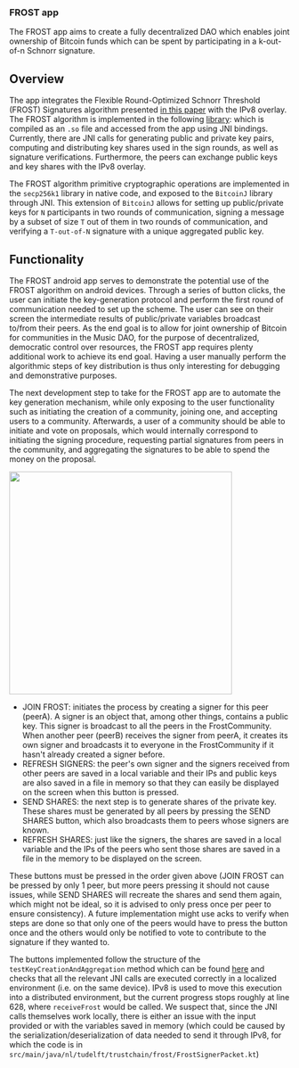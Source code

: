 
### FROST app

The FROST app aims to create a fully decentralized DAO which enables joint ownership of Bitcoin funds which can be spent by participating in a k-out-of-n Schnorr signature.

## Overview
The app integrates the Flexible Round-Optimized Schnorr Threshold (FROST) Signatures algorithm presented [in this paper](https://eprint.iacr.org/2020/852.pdf) with the IPv8 overlay. The FROST algorithm is implemented in the following [library](https://github.com/OrestisKan/secp256k1-zkp-jni): which is compiled as an `.so` file and accessed from the app using JNI bindings. Currently, there are JNI calls for generating public and private key pairs, computing and distributing key shares used in the sign rounds, as well as signature verifications. Furthermore, the peers can exchange public keys and key shares with the IPv8 overlay.

The FROST algorithm primitive cryptographic operations are implemented in the `secp256k1` library in native code, and exposed to the `BitcoinJ` library through JNI. This extension of `BitcoinJ` allows for setting up public/private keys for `N` participants in two rounds of communication, signing a message by a subset of size `T` out of them in two rounds of communication, and verifying a `T-out-of-N` signature with a unique aggregated public key.

## Functionality
 
The FROST android app serves to demonstrate the potential use of the FROST algorithm on android devices. Through a series of button clicks, the user can initiate the key-generation protocol and perform the first round of communication needed to set up the scheme. The user can see on their screen the intermediate results of public/private variables broadcast to/from their peers. As the end goal is to allow for joint ownership of Bitcoin for communities in the Music DAO, for the purpose of decentralized, democratic control over resources, the FROST app requires plenty additional work to achieve its end goal. Having a user manually perform the algorithmic steps of key distribution is thus only interesting for debugging and demonstrative purposes.
 
The next development step to take for the FROST app are to automate the key generation mechanism, while only exposing to the user functionality such as initiating the creation of a community, joining one, and accepting users to a community. Afterwards, a user of a community should be able to initiate and vote on proposals, which would internally correspond to initiating the signing procedure, requesting partial signatures from peers in the community, and aggregating the signatures to be able to spend the money on the proposal.

<img src="frost/src/img/frost_gif.gif" height="400px">
 
- JOIN FROST: initiates the process by creating a signer for this peer (peerA). A signer is an object that, among other things, contains a public key. This signer is broadcast to all the peers in the FrostCommunity. When another peer (peerB) receives the signer from peerA, it creates its own signer and broadcasts it to everyone in the FrostCommunity if it hasn't already created a signer before.
- REFRESH SIGNERS: the peer's own signer and the signers received from other peers are saved in a local variable and their IPs and public keys are also saved in a file in memory so that they can easily be displayed on the screen when this button is pressed.
- SEND SHARES: the next step is to generate shares of the private key. These shares must be generated by all peers by pressing the SEND SHARES button, which also broadcasts them to peers whose signers are known.
- REFRESH SHARES: just like the signers, the shares are saved in a local variable and the IPs of the peers who sent those shares are saved in a file in the memory to be displayed on the screen.

These buttons must be pressed in the order given above (JOIN FROST can be pressed by only 1 peer, but more peers pressing it should not cause issues, while SEND SHARES will recreate the shares and send them again, which might not be ideal, so it is advised to only press once per peer to ensure consistency). A future implementation might use acks to verify when steps are done so that only one of the peers would have to press the button once and the others would only be notified to vote to contribute to the signature if they wanted to.

The buttons implemented follow the structure of the `testKeyCreationAndAggregation` method which can be found [here](https://github.com/OrestisKan/bitcoinj-frost/blob/91b74783de9bd1e1f5bb69749197987d79b9bb7d/core/src/test/java/org/bitcoinj/core/ECKeyTest.java#L550) and checks that all the relevant JNI calls are executed correctly in a localized environment (i.e. on the same device). IPv8 is used to move this execution into a distributed environment, but the current progress stops roughly at line 628, where `receiveFrost` would be called. We suspect that, since the JNI calls themselves work locally, there is either an issue with the input provided or with the variables saved in memory (which could be caused by the serialization/deserialization of data needed to send it through IPv8, for which the code is in `src/main/java/nl/tudelft/trustchain/frost/FrostSignerPacket.kt`)
